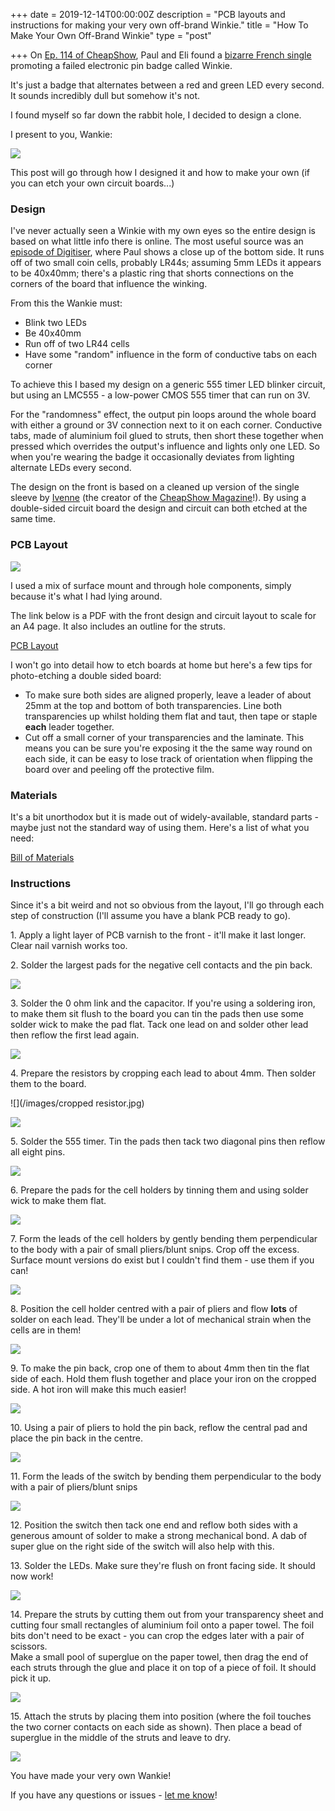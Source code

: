 +++
date = 2019-12-14T00:00:00Z
description = "PCB layouts and instructions for making your very own off-brand Winkie."
title = "How To Make Your Own Off-Brand Winkie"
type = "post"

+++
On [Ep. 114 of CheapShow](https://www.thecheapshow.co.uk/ep-114-winkie), Paul and Eli found a [bizarre French single](https://soundcloud.com/france80officiel/winkie-winkie-le-clin-doeil-electronique) promoting a failed electronic pin badge called Winkie.

It's just a badge that alternates between a red and green LED every second. It sounds incredibly dull but somehow it's not.

I found myself so far down the rabbit hole, I decided to design a clone.

I present to you, Wankie:

![](/images/finished-product.jpg)

This post will go through how I designed it and how to make your own (if you can etch your own circuit boards...)

### Design

I've never actually seen a Winkie with my own eyes so the entire design is based on what little info there is online. The most useful source was an [episode of Digitiser](https://www.youtube.com/watch?v=bVtuyyX0Aeg), where Paul shows a close up of the bottom side. It runs off of two small coin cells, probably LR44s;  assuming 5mm LEDs it appears to be 40x40mm; there's a plastic ring that shorts connections on the corners of the board that influence the winking.

From this the Wankie must:

* Blink two LEDs
* Be 40x40mm
* Run off of two LR44 cells
* Have some "random" influence in the form of conductive tabs on each corner

To achieve this I based my design on a generic 555 timer LED blinker circuit, but using an LMC555 - a low-power CMOS 555 timer that can run on 3V.

For the "randomness" effect, the output pin loops around the whole board with either a ground or 3V connection next to it on each corner. Conductive tabs, made of aluminium foil glued to struts, then short these together when pressed which overrides the output's influence and lights only one LED. So when you're wearing the badge it occasionally deviates from lighting alternate LEDs every second.

The design on the front is based on a cleaned up version of the single sleeve by [Ivenne](https://twitter.com/Ivenne_NL) (the creator of the [CheapShow Magazine](https://www.cheapmag.shop/)!). By using a double-sided circuit board the design and circuit can both etched at the same time.

### PCB Layout

![](/images/pcb-layout-annotated.jpg)

I used a mix of surface mount and through hole components, simply because it's what I had lying around.

The link below is a PDF with the front design and circuit layout to scale for an A4 page. It also includes an outline for the struts.

[PCB Layout](https://drive.google.com/file/d/1G-mmLmWoUyeC-S6W-NTwl_hBmtrIUGoF/view?usp=sharing "PCB Layout")

I won't go into detail how to etch boards at home but here's a few tips for photo-etching a double sided board:

* To make sure both sides are aligned properly, leave a leader of about 25mm at the top and bottom of both transparencies. Line both transparencies up whilst holding them flat and taut, then tape or staple **each** leader together.
* Cut off a small corner of your transparencies and the laminate. This means you can be sure you're exposing it the the same way round on each side, it can be easy to lose track of orientation when flipping the board over and peeling off the protective film.

### Materials

It's a bit unorthodox but it is made out of widely-available, standard parts - maybe just not the standard way of using them. Here's a list of what you need:

[Bill of Materials](https://docs.google.com/spreadsheets/d/1p3rOqLWnDMtnXX7NXCRcTw4L4Kr5cC3prt3LqJf37A0/edit?usp=sharing "Bill of Materials")

### Instructions

Since it's a bit weird and not so obvious from the layout, I'll go through each step of construction (I'll assume you have a blank PCB ready to go).

1\. Apply a light layer of PCB varnish to the front - it'll make it last longer. Clear nail varnish works too.

2\. Solder the largest pads for the negative cell contacts and the pin back.

![](/images/soldering-1.jpg)

3\. Solder the 0 ohm link and the capacitor. If you're using a soldering iron, to make them sit flush to the board you can tin the pads then use some solder wick to make the pad flat. Tack one lead on and solder other lead then reflow the first lead again.

![](/images/soldering-2.jpg)

4\. Prepare the resistors by cropping each lead to about 4mm. Then solder them to the board.

![](/images/cropped resistor.jpg)

![](/images/soldering-3.jpg)

5\. Solder the 555 timer. Tin the pads then tack two diagonal pins then reflow all eight pins.

![](/images/soldering-4.jpg)  

6\. Prepare the pads for the cell holders by tinning them and using solder wick to make them flat.

![](/images/soldering-5.jpg)

7\. Form the leads of the cell holders by gently bending them perpendicular to the body with a pair of small pliers/blunt snips. Crop off the excess. Surface mount versions do exist but I couldn't find them - use them if you can!

![](/images/cell-holder-folded.jpg)  

8\. Position the cell holder centred with a pair of pliers and flow **lots** of solder on each lead. They'll be under a lot of mechanical strain when the cells are in them!

![](/images/soldering-6.jpg)  

9\. To make the pin back, crop one of them to about 4mm then tin the flat side of each. Hold them flush together and place your iron on the cropped side. A hot iron will make this much easier!

![](/images/pin-back-assembly.jpg)  

10\. Using a pair of pliers to hold the pin back, reflow the central pad and place the pin back in the centre.

![](/images/soldering-7.jpg)

11\. Form the leads of the switch by bending them perpendicular to the body with a pair of pliers/blunt snips

![](/images/dip-switch-bend.jpg)  

12\. Position the switch then tack one end and reflow both sides with a generous amount of solder to make a strong mechanical bond. A dab of super glue on the right side of the switch will also help with this.

13\. Solder the LEDs. Make sure they're flush on front facing side. It should now work!

![](/images/soldering-8.jpg)

14\. Prepare the struts by cutting them out from your transparency sheet and cutting four small rectangles of aluminium foil onto a paper towel. The foil bits don't need to be exact - you can crop the edges later with a pair of scissors.  
   Make a small pool of superglue on the paper towel, then drag the end of each struts through the glue and place it on top of a piece of foil. It should pick it up.

![](/images/tabs.jpg)

15\. Attach the struts by placing them into position (where the foil touches the two corner contacts on each side as shown). Then place a bead of superglue in the middle of the struts and leave to dry.

![](/images/final-circuit-side.jpg)

You have made your very own Wankie!

If you have any questions or issues - [let me know](/contact)!
